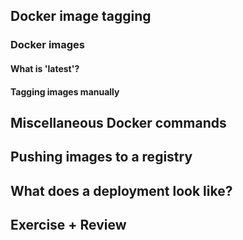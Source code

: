 ## Docker image tagging


### Docker images

#### What is 'latest'?

#### Tagging images manually




## Miscellaneous Docker commands


## Pushing images to a registry


## What does a deployment look like?



## Exercise + Review
